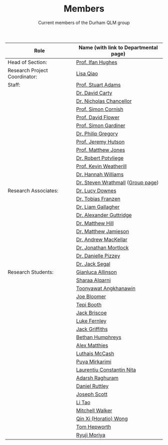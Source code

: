 ﻿---
layout: page
title: Members 
subtitle: Current members of the Durham QLM group
---
|Role|	Name (with link to Departmental page)|
|---|---|
|Head of Section:	|[Prof. Ifan Hughes](https://www.durham.ac.uk/staff/i-g-hughes/)|
|Research Project Coordinator:	|[Lisa Qiao](https://www.durham.ac.uk/staff/liang-qiao/)|
|Staff:	|[Prof. Stuart Adams](https://www.durham.ac.uk/staff/c-s-adams/)|    
|   |[Dr. David Carty](https://www.durham.ac.uk/staff/david-carty/)|
|	|[Dr. Nicholas Chancellor](https://www.durham.ac.uk/staff/nicholas-chancellor/)|
|	|[Prof. Simon Cornish](https://www.durham.ac.uk/staff/s-l-cornish/)|
|	|[Prof. David Flower](https://www.durham.ac.uk/staff/david-flower/)|
|	|[Prof. Simon Gardiner](https://www.durham.ac.uk/staff/s-a-gardiner/)|
|   |[Dr. Philip Gregory](https://www.durham.ac.uk/staff/p-d-gregory/)|
|   |[Prof. Jeremy Hutson](https://www.durham.ac.uk/staff/j-m-hutson/)|
|	|[Prof. Matthew Jones](https://www.durham.ac.uk/staff/m-p-a-jones/)|
|	|[Dr. Robert Potvliege](https://www.durham.ac.uk/staff/r-m-potvliege/)|
|	|[Prof. Kevin Weatherill](https://www.durham.ac.uk/staff/k-j-weatherill/)|
|	|[Dr. Hannah Williams](https://www.durham.ac.uk/staff/hannah-williams4/)|
|	|[Dr. Steven Wrathmall](https://www.durham.ac.uk/staff/s-a-wrathmall/) ([Group page](saw))|
|Research Associates:   |[Dr. Lucy Downes](https://www.durham.ac.uk/staff/lucy-downes/)|
|   |[Dr. Tobias Franzen](https://www.durham.ac.uk/staff/tobias-franzen/)|
|   |[Dr. Liam Gallagher](https://www.durham.ac.uk/staff/liam-a-gallagher/)|
|   |[Dr. Alexander Guttridge](https://www.durham.ac.uk/staff/alexander-guttridge/)|
|   |[Dr. Matthew Hill](https://www.durham.ac.uk/staff/matthew-hill2/)|
|   |[Dr. Matthew Jamieson](https://www.durham.ac.uk/staff/matthew-j-jamieson/)|
|   |[Dr. Andrew MacKellar](https://www.durham.ac.uk/staff/andrew-r-mackellar/)|
|   |[Dr. Jonathan Mortlock](https://www.durham.ac.uk/staff/jonathan-m-mortlock/)|
|   |[Dr. Danielle Pizzey](https://www.durham.ac.uk/staff/danielle-boddy/)|
|   |[Dr. Jack Segal](https://www.durham.ac.uk/staff/jack-d-segal/)|
|Research Students:   |[Gianluca Allinson](https://www.durham.ac.uk/staff/gianluca-allinson/)|
|   |[Sharaa Alqarni](https://www.durham.ac.uk/staff/sharaa-alqarni/)|
|   |[Toonyawat Angkhanawin](https://www.durham.ac.uk/staff/toonyawat-angkhanawin/)|
|   |[Joe Bloomer](https://www.durham.ac.uk/staff/joe-t-bloomer/)|
|   |[Tepi Booth](https://www.durham.ac.uk/staff/imhotep-t-booth/)|
|   |[Jack Briscoe](https://www.durham.ac.uk/staff/jack-d-briscoe/)|
|   |[Luke Fernley](https://www.durham.ac.uk/staff/luke-fernley/)|
|   |[Jack Griffiths](https://www.durham.ac.uk/staff/jack-griffiths/)|
|   |[Bethan Humphreys](https://www.durham.ac.uk/staff/bethan-humphreys/)|
|   |[Alex Matthies](https://www.durham.ac.uk/staff/jonas-a-matthies/)|
|   |[Luthais McCash](https://www.durham.ac.uk/staff/luthais-mccash/)|
|   |[Puya Mirkarimi](https://www.durham.ac.uk/staff/puya-mirkarimi/)|
|   |[Laurentiu Constantin Nita](https://www.durham.ac.uk/staff/laurentiu-c-nita/)|
|   |[Adarsh Raghuram](https://www.durham.ac.uk/staff/adarsh-p-raghuram/)|
|   |[Daniel Ruttley](https://www.durham.ac.uk/staff/daniel-k-ruttley/)|
|   |[Joseph Scott](https://www.durham.ac.uk/staff/joseph-p-scott/)|
|   |[Li Tao](https://www.durham.ac.uk/staff/li-tao/)|
|   |[Mitchell Walker](https://www.durham.ac.uk/staff/mitchell-j-walker/)|
|   |[Qin Xi (Horatio) Wong](https://www.durham.ac.uk/staff/qin-x-wong/)|
|   |[Tom Hepworth](https://www.durham.ac.uk/staff/tom-hepworth/)|
|   |[Ryuji Moriya](https://www.durham.ac.uk/staff/ryuji-moriya/)|
